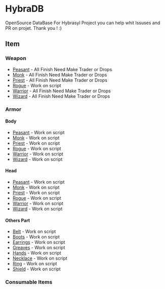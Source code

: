 # HybraDB
OpenSource DataBase For Hybrasyl Project 
you can help whit Issuses and PR on projet.
Thank you ! :)
## Item
### Weapon
* [Peasant](https://github.com/shadowoffice/HybraDB/tree/master/items/Weapons/Peasant) - All Finish Need Make Trader or Drops
* [Monk](https://github.com/shadowoffice/HybraDB/tree/master/items/Weapons/Monk) - All Finish Need Make Trader or Drops
* [Priest](https://github.com/shadowoffice/HybraDB/tree/master/items/Weapons/Priest) - All Finish Need Make Trader or Drops
* [Rogue](https://github.com/shadowoffice/HybraDB/tree/master/items/Weapons/Rogue) - Work on script
* [Warrior](https://github.com/shadowoffice/HybraDB/tree/master/items/Weapons/Warrior) - All Finish Need Make Trader or Drops
* [Wizard](https://github.com/shadowoffice/HybraDB/tree/master/items/Weapons/Wizard) - All Finish Need Make Trader or Drops

### Armor
#### Body
* [Peasant](https://github.com/shadowoffice/HybraDB/tree/master/items/) - Work on script
* [Monk](https://github.com/shadowoffice/HybraDB/tree/master/items/) - Work on script
* [Priest](https://github.com/shadowoffice/HybraDB/tree/master/items/) - Work on script
* [Rogue](https://github.com/shadowoffice/HybraDB/tree/master/items/) - Work on script
* [Warrior](https://github.com/shadowoffice/HybraDB/tree/master/items/) - Work on script
* [Wizard](https://github.com/shadowoffice/HybraDB/tree/master/items/) - Work on script

#### Head
* [Peasant](https://github.com/shadowoffice/HybraDB/tree/master/items/) - Work on script
* [Monk](https://github.com/shadowoffice/HybraDB/tree/master/items/) - Work on script
* [Priest](https://github.com/shadowoffice/HybraDB/tree/master/items/) - Work on script
* [Rogue](https://github.com/shadowoffice/HybraDB/tree/master/items/) - Work on script
* [Warrior](https://github.com/shadowoffice/HybraDB/tree/master/items/) - Work on script
* [Wizard](https://github.com/shadowoffice/HybraDB/tree/master/items/) - Work on script

#### Others Part
* [Belt](https://github.com/shadowoffice/HybraDB/tree/master/items/) - Work on script
* [Boots](https://github.com/shadowoffice/HybraDB/tree/master/items/) - Work on script
* [Earrings](https://github.com/shadowoffice/HybraDB/tree/master/items/) - Work on script
* [Greaves](https://github.com/shadowoffice/HybraDB/tree/master/items/) - Work on script
* [Hands](https://github.com/shadowoffice/HybraDB/tree/master/items/) - Work on script
* [Necklace](https://github.com/shadowoffice/HybraDB/tree/master/items/) - Work on script
* [Ring](https://github.com/shadowoffice/HybraDB/tree/master/items/) - Work on script
* [Shield](https://github.com/shadowoffice/HybraDB/tree/master/items/) - Work on script

### Consumable Items


